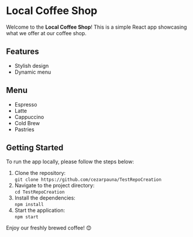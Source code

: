 # Local Coffee Shop

Welcome to the **Local Coffee Shop**! This is a simple React app showcasing what we offer at our coffee shop.

## Features
- Stylish design
- Dynamic menu

## Menu
- Espresso
- Latte
- Cappuccino
- Cold Brew
- Pastries

## Getting Started
To run the app locally, please follow the steps below:

1. Clone the repository:  
   `git clone https://github.com/cezarpauna/TestRepoCreation`
2. Navigate to the project directory:  
   `cd TestRepoCreation`
3. Install the dependencies:  
   `npm install`
4. Start the application:  
   `npm start`

Enjoy our freshly brewed coffee! 😊